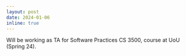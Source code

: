 ```yaml
---
layout: post
date: 2024-01-06
inline: true
---
```


Will be working as TA for Software Practices CS 3500, course at UoU (Spring 24).
